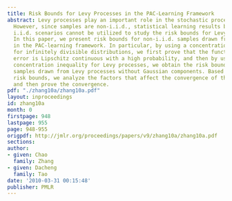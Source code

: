 ```yaml
---
title: Risk Bounds for Levy Processes in the PAC-Learning Framework
abstract: Levy processes play an important role in the stochastic process theory.
  However, since samples are non-i.i.d., statistical learning results based on the
  i.i.d. scenarios cannot be utilized to study the risk bounds for Levy processes.
  In this paper, we present risk bounds for non-i.i.d. samples drawn from Levy processes
  in the PAC-learning framework. In particular, by using a concentration inequality
  for infinitely divisible distributions, we first prove that the function of risk
  error is Lipschitz continuous with a high probability, and then by using a specific
  concentration inequality for Levy processes, we obtain the risk bounds for non-i.i.d.
  samples drawn from Levy processes without Gaussian components. Based on the resulted
  risk bounds, we analyze the factors that affect the convergence of the risk bounds
  and then prove the convergence.
pdf: "./zhang10a/zhang10a.pdf"
layout: inproceedings
id: zhang10a
month: 0
firstpage: 948
lastpage: 955
page: 948-955
origpdf: http://jmlr.org/proceedings/papers/v9/zhang10a/zhang10a.pdf
sections: 
author:
- given: Chao
  family: Zhang
- given: Dacheng
  family: Tao
date: '2010-03-31 00:15:48'
publisher: PMLR
---
```

